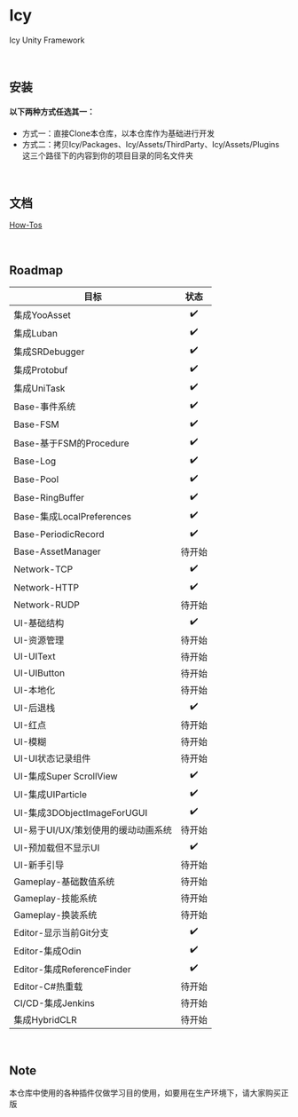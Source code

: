 # Icy
Icy Unity Framework

&nbsp;

## 安装

#### 以下两种方式任选其一：
* 方式一：直接Clone本仓库，以本仓库作为基础进行开发
* 方式二：拷贝Icy/Packages、Icy/Assets/ThirdParty、Icy/Assets/Plugins 这三个路径下的内容到你的项目目录的同名文件夹

&nbsp;

## 文档
[How-Tos](https://github.com/ProgramForFun/Icy/wiki/How%E2%80%90tos)

&nbsp;

## Roadmap
|目标|状态|
|---|:---:|
|集成YooAsset|✔️|
|集成Luban|✔️|
|集成SRDebugger|✔️|
|集成Protobuf|✔️|
|集成UniTask|✔️|
|Base-事件系统|✔️|
|Base-FSM|✔️|
|Base-基于FSM的Procedure|✔️|
|Base-Log|✔️|
|Base-Pool|✔️|
|Base-RingBuffer|✔️|
|Base-集成LocalPreferences|✔️|
|Base-PeriodicRecord|✔️|
|Base-AssetManager|待开始|
|Network-TCP|✔️|
|Network-HTTP|✔️|
|Network-RUDP|待开始|
|UI-基础结构|✔️|
|UI-资源管理|待开始|
|UI-UIText|待开始|
|UI-UIButton|待开始|
|UI-本地化|待开始|
|UI-后退栈|✔️|
|UI-红点|待开始|
|UI-模糊|待开始|
|UI-UI状态记录组件|待开始|
|UI-集成Super ScrollView|✔️|
|UI-集成UIParticle|✔️|
|UI-集成3DObjectImageForUGUI|✔️|
|UI-易于UI/UX/策划使用的缓动动画系统|待开始|
|UI-预加载但不显示UI|✔️|
|UI-新手引导|待开始|
|Gameplay-基础数值系统|待开始|
|Gameplay-技能系统|待开始|
|Gameplay-换装系统|待开始|
|Editor-显示当前Git分支|✔️|
|Editor-集成Odin|✔️|
|Editor-集成ReferenceFinder|✔️|
|Editor-C#热重载|待开始|
|CI/CD-集成Jenkins|待开始|
|集成HybridCLR|待开始|

&nbsp;

## Note
本仓库中使用的各种插件仅做学习目的使用，如要用在生产环境下，请大家购买正版